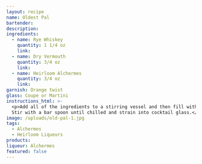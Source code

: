 ```yaml
---
layout: recipe
name: Oldest Pal
bartender:
description:
ingredients:
  - name: Rye Whiskey
    quantity: 1 1/4 oz
    link:
  - name: Dry Vermouth
    quantity: 3/4 oz
    link:
  - name: Heirloom Alchermes
    quantity: 3/4 oz
    link:
garnish: Orange twist
glass: Coupe or Martini
instructions_html: >-
  <p>Add all of the ingredients to a stirring vessel and then fill with ice.
  Stir with a bar spoon until chilled and strain into cocktail glass.</p>
image: /uploads/old-pal-1.jpg
tags:
  - Alchermes
  - Heirloom Liqueurs
products:
liqueur: Alchermes
featured: false
---
```


